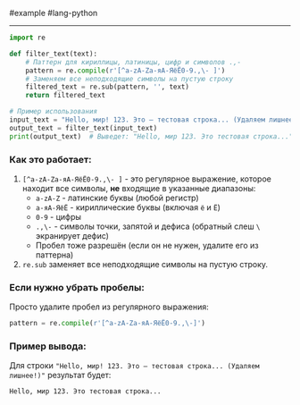 #example #lang-python 

---
```python
import re

def filter_text(text):
    # Паттерн для кириллицы, латиницы, цифр и символов .,-
    pattern = re.compile(r'[^a-zA-Zа-яА-ЯёЁ0-9.,\- ]')
    # Заменяем все неподходящие символы на пустую строку
    filtered_text = re.sub(pattern, '', text)
    return filtered_text

# Пример использования
input_text = "Hello, мир! 123. Это — тестовая строка... (Удаляем лишнее!)"
output_text = filter_text(input_text)
print(output_text)  # Выведет: "Hello, мир 123. Это тестовая строка..."
```

### Как это работает:
1. `[^a-zA-Zа-яА-ЯёЁ0-9.,\- ]` - это регулярное выражение, которое находит все символы, **не** входящие в указанные диапазоны:
   - `a-zA-Z` - латинские буквы (любой регистр)
   - `а-яА-ЯёЁ` - кириллические буквы (включая `ё` и `Ё`)
   - `0-9` - цифры
   - `.,\-` - символы точки, запятой и дефиса (обратный слеш `\` экранирует дефис)
   - Пробел тоже разрешён (если он не нужен, удалите его из паттерна)
2. `re.sub` заменяет все неподходящие символы на пустую строку.

### Если нужно убрать пробелы:
Просто удалите пробел из регулярного выражения:
```python
pattern = re.compile(r'[^a-zA-Zа-яА-ЯёЁ0-9.,\-]')
```

### Пример вывода:
Для строки `"Hello, мир! 123. Это — тестовая строка... (Удаляем лишнее!)"` результат будет:
```
Hello, мир 123. Это тестовая строка...
```